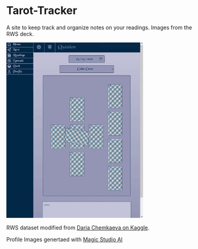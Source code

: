 # Tarot-Tracker
A site to keep track and organize notes on your readings. Images from the RWS deck.

<img src="./demo.gif" width='360' />

RWS dataset modified from [Daria Chemkaeva on Kaggle](https://www.kaggle.com/datasets/lsind18/tarot-json).

Profile Images genertaed with [Magic Studio AI](https://magicstudio.com/)
